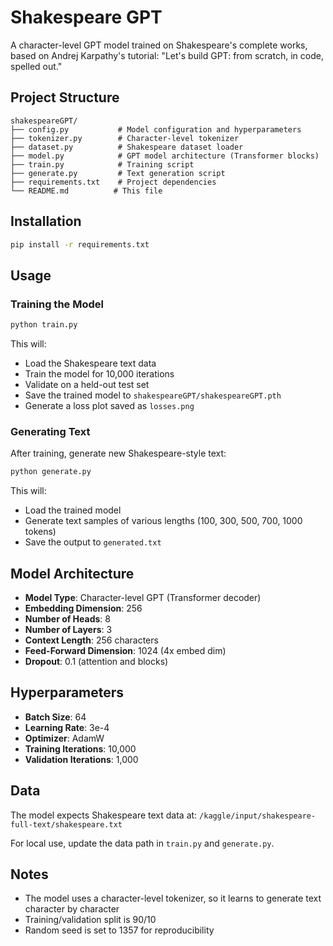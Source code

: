 # Shakespeare GPT

A character-level GPT model trained on Shakespeare's complete works, based on Andrej Karpathy's tutorial: "Let's build GPT: from scratch, in code, spelled out."

## Project Structure

```
shakespeareGPT/
├── config.py           # Model configuration and hyperparameters
├── tokenizer.py        # Character-level tokenizer
├── dataset.py          # Shakespeare dataset loader
├── model.py            # GPT model architecture (Transformer blocks)
├── train.py            # Training script
├── generate.py         # Text generation script
├── requirements.txt    # Project dependencies
└── README.md          # This file
```

## Installation

```bash
pip install -r requirements.txt
```

## Usage

### Training the Model

```bash
python train.py
```

This will:
- Load the Shakespeare text data
- Train the model for 10,000 iterations
- Validate on a held-out test set
- Save the trained model to `shakespeareGPT/shakespeareGPT.pth`
- Generate a loss plot saved as `losses.png`

### Generating Text

After training, generate new Shakespeare-style text:

```bash
python generate.py
```

This will:
- Load the trained model
- Generate text samples of various lengths (100, 300, 500, 700, 1000 tokens)
- Save the output to `generated.txt`

## Model Architecture

- **Model Type**: Character-level GPT (Transformer decoder)
- **Embedding Dimension**: 256
- **Number of Heads**: 8
- **Number of Layers**: 3
- **Context Length**: 256 characters
- **Feed-Forward Dimension**: 1024 (4x embed dim)
- **Dropout**: 0.1 (attention and blocks)

## Hyperparameters

- **Batch Size**: 64
- **Learning Rate**: 3e-4
- **Optimizer**: AdamW
- **Training Iterations**: 10,000
- **Validation Iterations**: 1,000

## Data

The model expects Shakespeare text data at:
`/kaggle/input/shakespeare-full-text/shakespeare.txt`

For local use, update the data path in `train.py` and `generate.py`.

## Notes

- The model uses a character-level tokenizer, so it learns to generate text character by character
- Training/validation split is 90/10
- Random seed is set to 1357 for reproducibility